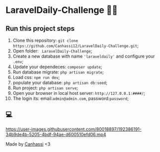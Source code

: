 # LaravelDaily-Challenge 🎌🥵

## Run this project steps

1. Clone this repository: `git clone https://github.com/Canhassi12/LaravelDaily-Challenge.git`;
2. Open folder: `
LaravelDaily-Challenge`;
3. Create a new database with name `'laraveldaily'` and configure your `.env`;
4. Update your dependeces: `composer update`;
5. Run database migrate: `php artisan migrate`;
6. Load css: `npm run dev`;
7. populate your database: `php artisan db:seed`;
8. Run project: `php artisan serve`; 
9. Open your browser in local host server: `http://127.0.0.1:####/`; 
10. The login its: email:`admin@admin.com`, password:`password`;

## 💻​ 
https://user-images.githubusercontent.com/80018897/192386191-34b9de4b-5205-4bdf-94ae-d600510efd06.mp4


Made by  [Canhassi](https://github.com/Canhassi12) <3
